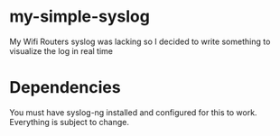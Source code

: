 # my-simple-syslog
My Wifi Routers syslog was lacking so I decided to write something to visualize the log in real time

# Dependencies
You must have syslog-ng installed and configured for this to work.
Everything is subject to change.
